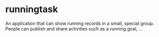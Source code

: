# runningtask
An application that can show running records in a small, special group. People can publish and share activities such as a running goal, ...
